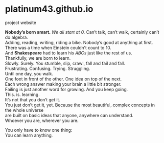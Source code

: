 # platinum43.github.io
project website
<!DOCTYPE HTML>
<html>
    <head>
        <title>Challenge: You can learn text tags</title>
        <meta charset="utf-8">
    </head>
    <body>
        <p>
       <strong> Nobody’s born smart.</strong><em> We all start at 0.</em> Can’t talk, can’t walk, certainly can’t do algebra.<br>
        Adding, reading, writing, riding a bike. Nobody’s good at anything at first.<br>
        There was a time when Einstein couldn’t count to 10.<br>
        And <strong>Shakespeare</strong> had to learn his <em>ABCs</em> just like the rest of us.<br>
        Thankfully, we are born to learn.<br>
        Slowly. Surely. You stumble, slip, crawl, fall and fail and fall.<br>
        Frustrating. Confusing. Trying. Struggling.<br>
        Until one day, you walk.<br>
        One foot in front of the other. One idea on top of the next.<br>
        Each wrong answer making your brain a little bit stronger.<br>
        Failing is just another word for growing. And you keep going.<br>
        This. is. learning.<br>
        It’s not that you don’t get it. <br>
        You just don’t get it, yet.
        Because the most beautiful, complex concepts in the whole universe<br>
        are built on basic ideas that anyone, anywhere can understand.<br>
        Whoever you are, wherever you are.<br>
        </p>
        <p>
        You only have to know one thing:<br>
        You can learn anything.
        </p>
    </body>
</html>
